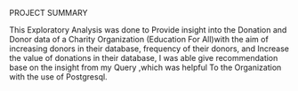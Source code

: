 PROJECT SUMMARY

This Exploratory Analysis was done to Provide insight into the Donation and Donor data of a Charity
Organization (Education For All)with the aim of increasing donors in their database, frequency of their donors,
and Increase the value of donations in their database, 
I was able give recommendation base on the insight from my Query ,which was helpful To the Organization with the use of Postgresql.
